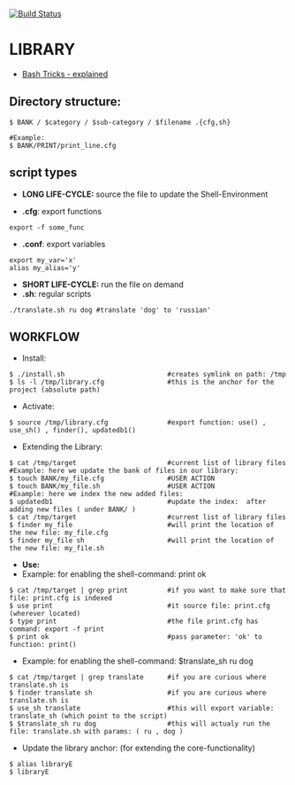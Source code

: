 [![Build Status](https://travis-ci.org/brownman/LIBRARY.svg?branch=develop)](https://travis-ci.org/brownman/LIBRARY)

LIBRARY
==

- [Bash Tricks - explained](https://github.com/brownman/idiot2genius)

Directory structure:
------
```
$ BANK / $category / $sub-category / $filename .{cfg,sh}

#Example: 
$ BANK/PRINT/print_line.cfg 
```

script types
----

- **LONG LIFE-CYCLE:** source the file to update the Shell-Environment

- **.cfg**: export functions
```
export -f some_func 
```

- **.conf**: export variables
```
export my_var='x'
alias my_alias='y'
```

- **SHORT LIFE-CYCLE:** run the file on demand
- **.sh**: regular scripts 
```
./translate.sh ru dog #translate 'dog' to 'russian'
```



WORKFLOW
----

- Install:
```
$ ./install.sh                          #creates symlink on path: /tmp
$ ls -l /tmp/library.cfg                #this is the anchor for the project (absolute path)
```

- Activate:
```
$ source /tmp/library.cfg               #export function: use() , use_sh() , finder(), updatedb1()
```

- Extending the Library:
```
$ cat /tmp/target                       #current list of library files
#Example: here we update the bank of files in our library:
$ touch BANK/my_file.cfg                #USER ACTION
$ touch BANK/my_file.sh                 #USER ACTION
#Example: here we index the new added files:
$ updatedb1                             #update the index:  after adding new files ( under BANK/ )
$ cat /tmp/target                       #current list of library files
$ finder my_file                        #will print the location of the new file: my_file.cfg
$ finder my_file sh                     #will print the location of the new file: my_file.sh
```

- **Use:**
- Example: for enabling the shell-command: print ok
```
$ cat /tmp/target | grep print          #if you want to make sure that file: print.cfg is indexed
$ use print                             #it source file: print.cfg (wherever located)
$ type print                            #the file print.cfg has command: export -f print
$ print ok                              #pass parameter: 'ok' to function: print()
```

- Example: for enabling the shell-command: $translate_sh ru dog
```
$ cat /tmp/target | grep translate      #if you are curious where translate.sh is
$ finder translate sh                   #if you are curious where translate.sh is
$ use_sh translate                      #this will export variable: translate_sh (which point to the script)
$ $translate_sh ru dog                  #this will actualy run the file: translate.sh with params: ( ru , dog )
```

- Update the library anchor: (for extending the core-functionality)
```
$ alias libraryE
$ libraryE
```
